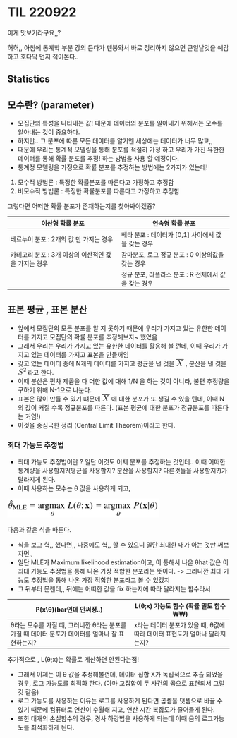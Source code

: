 # TIL  220922

이게 맛보기라구요,,? 

허허,, 아침에 통계학 부분 강의 듣다가 멘붕와서 바로 정리하지 않으면 큰일날것을 예감하고 호다닥 먼저 적어본다..

## Statistics
## 모수란? (parameter)
- 모집단의 특성을 나타내는 값! 때문에 데이터의 분포를 알아내기 위해서는 모수를 알아내는 것이 중요하다. 
- 하지만.. 그 분포에 따른 모든 데이터를 알기엔 세상에는 데이터가 너무 많고,, 
- 때문에 우리는 통계적 모델링을 통해 분포를 적절히 가정 하고 우리가 가진 유한한 데이터를 통해 확률 분포를 추정! 하는 방법을 사용 할 예정이다.
- 통계정 모델링을 가정으로 확률 분포를 추정하는 방법에는 2가지가 있는데!
1) 모수적 방법론 : 특정한 확률분포를 따른다고 가정하고 추정함
2) 비모수적 방법론 : 특정한 확률분포를 따른다고 가정하고 추정함

그렇다면 어떠한 확률 분포가 존재하는지를 찾아봐야겠죵?

| 이산형 확률 분포                       | 연속형 확률 분포                        |
|---------------------------------|----------------------------------|
| 베르누이 분포 : 2개의 값 만 가지는 경우        | 베타 분포 : 데이터가 [0,1] 사이에서 값을 갖는 경우 |
| 카테고리 분포 : 3개 이상의 이산적인 값을 가지는 경우 | 감마분포, 로그 정규 분포 : 0 이상의값을 갖는 경우   |
|                                 | 정규 분포, 라플라스 분포 : R 전체에서 값을 갖는 경우 |


## 표본 평균 , 표본 분산
- 앞에서 모집단의 모든 분포를 알 지 못하기 때문에 우리가 가지고 있는 유한한 데이터를 가지고 모집단의 확률 분포를 추정해보자~ 했었음
- 그래서 우리는 우리가 가지고 있는 유한한 데이터를 활용해 볼 껀데, 이때 우리가 가지고 있는 데이터를 가지고 표본을 만들꺼임
- 갖고 있는 데이터 중에 N개의 데이터를 가지고 평균을 낸 것을  ![img_2.png](../image/img_2.png) , 분산을 낸 것을 ![img_3.png](../image/img_3.png) 라고 한다.
- 이때 분산은 편차 제곱을 다 더한 값에 대해 1/N 을 하는 것이 아니라, 불편 추정량을 구하기 위해 N-1으로 나눈다.
- 표본은 많이 만들 수 있기 떄문에 ![img_2.png](../image/img_2.png) 에 대한 분포가 또 생길 수 있을 텐데, 이때 N의 값이 커질 수록 정규분포를 따른다. (표본 평균에 대한 분포가 정규분포를 따른다는 거임!)
- 이것을 중심극한 정리 (Central Limit Theorem)이라고 한다.


### 최대 가능도 추정법
- 최대 가능도 추정법이란 ? 일단 이것도 이제 분포를 추정하는 것인데..
이때 어떠한 통계량을 사용할지?(평균을 사용할지? 분산을 사용할지? 다른것들을 사용할지?)가 달라지게 된다.
- 이때 사용하는 모수는 θ 값을 사용하게 되고, 

![img_4.png](../image/img_4.png)
 
다음과 같은 식을 따른다. 
- 식을 보고 헉,, 했다면,, 나중에도 헉,, 할 수 있으니 일단 최대한 내가 아는 것만 써보자면,, 
- 일단 MLE가 Maximum likelihood estimation이고, 이 통해서 나온 θhat 값은 이 최대 가능도 추정법을 통해 나온 가장 적합한 분포라는 뜻이다. -> 그러니깐 최대 가능도 추정법을 통해 나온 가장 적합한 분포라고 볼 수 있겠지
- 그 뒤부터 문젠데,, 뒤에는 어떠한 값을 fix 하는지에 따라 달라지는 함수라서

| P(x\θ)(bar인데 안써졍..)                                       | L(θ;x) 가능도 함수 (확률 밀도 함수₩₩)                   |
|-----------------------------------------------------------|----------------------------------------------|
| θ라는 모수를 가질 떄, 그러니깐 θ라는 분포를 가질 때 데이터 분포가 데이터를 얼마나 잘 표현하는지? | x라는 데이터 분포가 있을 때, θ값에 따라 데이터 표현도가 얼마나 달라지는지? |

추가적으로 , L(θ;x)는 확률로 계산하면 안된다는점!


- 그래서 이제는 이 θ 값을 추정해볼껀데, 데이터 집합 X가 독립적으로 추출 되었을 경우, 로그 가능도를 최적화 한다. (아마 교집합이 두 사건의 곱으로 표현되서 그럴 것 같음)
- 로그 가능도를 사용하는 이유는 로그를 사용하게 된다면 곱셈을 덧셈으로 바꿀 수 있기 때문에 컴퓨터로 연산이 수월해 지고, 연산 시간 복잡도가 줄어들게 된다.
- 또한 대개의 손실함수의 경우, 경사 하강법을 사용하게 되는데 이때 음의 로그가능도를 최적화하게 된다.
